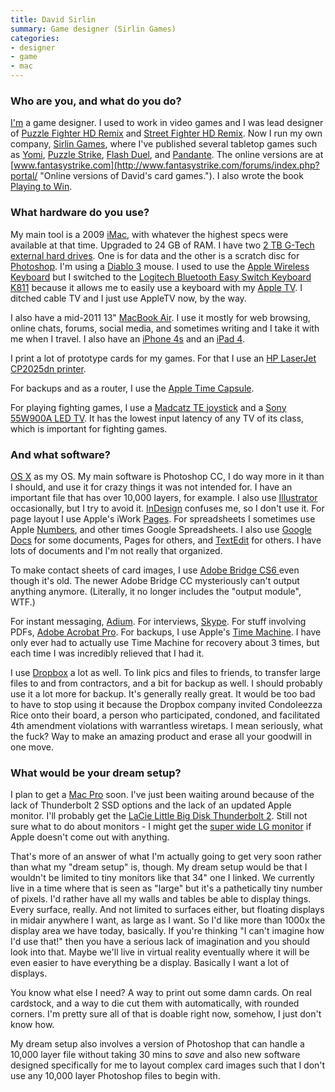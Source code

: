 ```yaml
---
title: David Sirlin
summary: Game designer (Sirlin Games)
categories:
- designer
- game
- mac
---
```


### Who are you, and what do you do?

[I'm](http://www.sirlin.net/ "David's website.") a game designer. I used to work in video games and I was lead designer of [Puzzle Fighter HD Remix][super-puzzle-fighter-ii-turbo-hd-remix] and [Street Fighter HD Remix][super-street-fighter-ii-turbo-hd-remix]. Now I run my own company, [Sirlin Games](http://www.sirlingames.com/ "David's game company."), where I've published several tabletop games such as [Yomi][], [Puzzle Strike][puzzle-strike], [Flash Duel][flash-duel], and [Pandante][]. The online versions are at [www.fantasystrike.com](http://www.fantasystrike.com/forums/index.php?portal/ "Online versions of David's card games."). I also wrote the book [Playing to Win](http://www.sirlin.net/ptw "David's book about games.").

### What hardware do you use?

My main tool is a 2009 [iMac][], with whatever the highest specs were available at that time. Upgraded to 24 GB of RAM. I have two [2 TB G-Tech external hard drives][g-drive]. One is for data and the other is a scratch disc for [Photoshop][]. I'm using a [Diablo 3][diablo-3] mouse. I used to use the [Apple Wireless Keyboard][keyboard] but I switched to the [Logitech Bluetooth Easy Switch Keyboard K811][bluetooth-easy-switch-keyboard] because it allows me to easily use a keyboard with my [Apple TV][apple-tv]. I ditched cable TV and I just use AppleTV now, by the way.

I also have a mid-2011 13" [MacBook Air][macbook-air]. I use it mostly for web browsing, online chats, forums, social media, and sometimes writing and I take it with me when I travel. I also have an [iPhone 4s][iphone-4s] and an [iPad 4][ipad-4].

I print a lot of prototype cards for my games. For that I use an [HP LaserJet CP2025dn printer][color-laserjet-cp2025dn].

For backups and as a router, I use the [Apple Time Capsule][time-capsule].

For playing fighting games, I use a [Madcatz TE joystick][street-fighter-iv-fightstick-tournament-edition] and a [Sony 55W900A LED TV][kdl-55w900a]. It has the lowest input latency of any TV of its class, which is important for fighting games.

### And what software?

[OS X][macos] as my OS. My main software is Photoshop CC, I do way more in it than I should, and use it for crazy things it was not intended for. I have an important file that has over 10,000 layers, for example. I also use [Illustrator][] occasionally, but I try to avoid it. [InDesign][] confuses me, so I don't use it. For page layout I use Apple's iWork [Pages][]. For spreadsheets I sometimes use Apple [Numbers][], and other times Google Spreadsheets. I also use [Google Docs][google-docs] for some documents, Pages for others, and [TextEdit][] for others. I have lots of documents and I'm not really that organized.

To make contact sheets of card images, I use [Adobe Bridge CS6 ][bridge] even though it's old. The newer Adobe Bridge CC mysteriously can't output anything anymore. (Literally, it no longer includes the "output module", WTF.)

For instant messaging, [Adium][]. For interviews, [Skype][]. For stuff involving PDFs, [Adobe Acrobat Pro][acrobat-pro]. For backups, I use Apple's [Time Machine][time-machine]. I have only ever had to actually use Time Machine for recovery about 3 times, but each time I was incredibly relieved that I had it.

I use [Dropbox][] a lot as well. To link pics and files to friends, to transfer large files to and from contractors, and a bit for backup as well. I should probably use it a lot more for backup. It's generally really great. It would be too bad to have to stop using it because the Dropbox company invited Condoleezza Rice onto their board, a person who participated, condoned, and facilitated 4th amendment violations with warrantless wiretaps. I mean seriously, what the fuck? Way to make an amazing product and erase all your goodwill in one move.

### What would be your dream setup?

I plan to get a [Mac Pro][mac-pro] soon. I've just been waiting around because of the lack of Thunderbolt 2 SSD options and the lack of an updated Apple monitor. I'll probably get the [LaCie Little Big Disk Thunderbolt 2][little-big-disk-thunderbolt-2]. Still not sure what to do about monitors - I might get the [super wide LG monitor][34um95] if Apple doesn't come out with anything.

That's more of an answer of what I'm actually going to get very soon rather than what my "dream setup" is, though. My dream setup would be that I wouldn't be limited to tiny monitors like that 34" one I linked. We currently live in a time where that is seen as "large" but it's a pathetically tiny number of pixels. I'd rather have all my walls and tables be able to display things. Every surface, really. And not limited to surfaces either, but floating displays in midair anywhere I want, as large as I want. So I'd like more than 1000x the display area we have today, basically. If you're thinking "I can't imagine how I'd use that!" then you have a serious lack of imagination and you should look into that. Maybe we'll live in virtual reality eventually where it will be even easier to have everything be a display. Basically I want a lot of displays.

You know what else I need? A way to print out some damn cards. On real cardstock, and a way to die cut them with automatically, with rounded corners. I'm pretty sure all of that is doable right now, somehow, I just don't know how.

My dream setup also involves a version of Photoshop that can handle a 10,000 layer file without taking 30 mins to *save* and also new software designed specifically for me to layout complex card images such that I don't use any 10,000 layer Photoshop files to begin with.

[34um95]: http://www.lg.com/id/monitor/lg-34UM95 "A 34 inch ultra-wide monitor."
[ipad-4]: https://en.wikipedia.org/wiki/IPad_(4th_generation) "A 9.7 inch iOS tablet."
[imac]: https://www.apple.com/imac/ "An all-in-one computer."
[iphone-4s]: https://en.wikipedia.org/wiki/IPhone_4S "A smartphone."
[g-drive]: http://www.g-technology.com/products/g-drive-professional-external-hard-drive "External hard disk storage."
[time-capsule]: https://www.apple.com/airport-time-capsule/ "A WiFi access point and backup system."
[street-fighter-iv-fightstick-tournament-edition]: https://www.amazon.com/Fighter-FightStick-Tournament-Edition-Playstation-3/dp/B001M22WN8 "A fighting game controller for the XBox 360."
[apple-tv]: https://www.apple.com/appletv/ "A device for viewing media on a TV."
[flash-duel]: http://www.sirlingames.com/pages/fd "A fighting card game."
[macbook-air]: https://www.apple.com/macbook-air/ "A very thin laptop."
[mac-pro]: https://www.apple.com/mac-pro/ "The Intel-based Mac tower computer."
[color-laserjet-cp2025dn]: https://www.amazon.com/HP-CB495A-ABA-HP-CP2025DN-Color-LaserJet-Printer/dp/B001F0RI1I "A laser printer."
[bluetooth-easy-switch-keyboard]: https://www.logitech.com/en-us/product/illuminated-keyboard-for-mac-ipad-iphone "A keyboard that works with both Macs and iOS devices, simultaneously."
[keyboard]: https://www.apple.com/keyboard/ "The keyboard."
[kdl-55w900a]: https://www.amazon.com/Sony-KDL55W950B-55-Inch-1080p-120Hz/dp/B00HPMCLCG "A 55 inch LED TV."
[little-big-disk-thunderbolt-2]: https://www.lacie.com/products/product.htm?id=10621 "An external Thunderbolt 2 disk."
[yomi]: http://www.sirlingames.com/pages/yomi "A fighting card game."
[puzzle-strike]: http://www.sirlingames.com/pages/ps "A chip-based board game."
[pandante]: http://www.sirlingames.com/pages/pandante "A panda-themed gambling game."
[illustrator]: https://www.adobe.com/products/illustrator.html "A vector graphics editor."
[indesign]: https://www.adobe.com/products/indesign.html "A desktop/web publishing application."
[numbers]: https://www.apple.com/numbers/ "A spreadsheet application for the Mac."
[google-docs]: https://en.wikipedia.org/wiki/Google_Docs "A web-based office suite."
[textedit]: https://support.apple.com/en-us/HT2523 "A text editor included with Mac OS X."
[time-machine]: https://en.wikipedia.org/wiki/Time_Machine_(Mac_OS) "Backup software for the masses, included with Mac OS X 10.5."
[super-street-fighter-ii-turbo-hd-remix]: https://en.wikipedia.org/wiki/Super_Street_Fighter_II_Turbo_HD_Remix "A remixed fighting game."
[skype]: https://www.skype.com/en/ "Voice and video chat software."
[super-puzzle-fighter-ii-turbo-hd-remix]: https://www.giantbomb.com/super-puzzle-fighter-ii-turbo-hd-remix/3030-5845/ "A remixed puzzle game."
[adium]: https://en.wikipedia.org/wiki/Adium "A multi-protocol chat application for the Mac."
[acrobat-pro]: https://acrobat.adobe.com/us/en/acrobat/acrobat-pro.html "PDF software."
[macos]: https://en.wikipedia.org/wiki/MacOS "An operating system for Mac hardware."
[dropbox]: https://www.dropbox.com/ "Online syncing and storage."
[diablo-3]: http://us.battle.net/d3/en/ "An isometric fantasy game."
[bridge]: https://creative.adobe.com/products/bridge "A shared media manager for Adobe CS products."
[photoshop]: https://www.adobe.com/products/photoshop.html "A bitmap image editor."
[pages]: https://www.apple.com/pages/ "A Mac word processor and layout tool from Apple."
